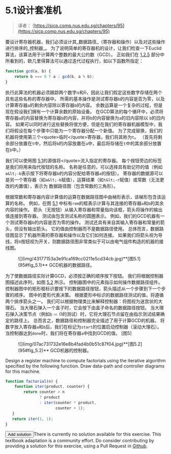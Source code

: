 # 5.1设计套准机

> 译者： [https://sicp.comp.nus.edu.sg/chapters/95](https://sicp.comp.nus.edu.sg/chapters/95)



要设计寄存器机器，我们必须设计其_数据路径_（寄存器和操作）以及对这些操作进行排序的_控制器_。 为了说明简单的寄存器机的设计，让我们检查一下Euclid算法，该算法用于计算两个整数的最大公约数（GCD）。 正如我们在 [1.2.5](16) 部分中所看到的，欧几里得算法可以通过迭代过程执行，如以下函数所指定：

```js
function gcd(a, b) {
    return b === 0 ? a : gcd(b, a % b);
}
```

执行此算法的机器必须跟踪两个数字![a](img/070b1af5eca3a5c5d72884b536090f17.jpg)和![b](img/6872867a863714d15d9a0d64c20734ce.jpg)，因此让我们假定这些数字存储在两个具有这些名称的寄存器中。 所需的基本操作是测试寄存器`b`的内容是否为零，以及计算寄存器`a`的剩余内容除以寄存器`b`的内容。 余数运算是一个复杂的过程，但是现在假设我们拥有一个计算余数的原始设备。 在GCD算法的每个循环中，必须将寄存器`a`的内容替换为寄存器`b`的内容，并将`b`的内容替换为`a`的旧内容除以 `b`的旧内容。 如果可以同时进行这些替换将很方便，但是在我们的寄存器机器模型中，我们将假设在每个步骤中只能为一个寄存器分配一个新值。 为了完成替换，我们的机器将使用第三个&lt;quote&gt;临时&lt;/quote&gt;寄存器，我们将其称为`t`。 （首先将剩余部分放置在`t`中，然后将`b`的内容放置在`a`中，最后将存储在`t`中的其余部分放置在`b`中。）

我们可以使用图 [5.1](95#fig_5.1)的源值将&lt;/quote&gt;流入指定的寄存器。 每个按钮旁边的标签是我们将用来指代按钮的名称。 名称是任意的，可以选择具有助记符的值（例如`a&lt;-b`表示按下将寄存器`b`的内容分配给寄存器`a`的按钮）。 寄存器的数据源可以是另一个寄存器（如`a&lt;-b`赋值），运算结果（如`t&lt;-r`赋值）或常数（无法更改的内置值），表示为 数据路径图（包含常数的三角形）。

根据常数和寄存器内容计算值的运算在数据路径图中由梯形表示，该梯形包含该运算的名称。 例如，在图 [5.1](95#fig_5.1) 中标有`rem`的框表示计算与其连接的寄存器`a`和`b`的其余内容的操作。 箭头（无按钮）从输入寄存器和常量指向该框，箭头将操作的输出值连接到寄存器。 测试由包含测试名称的圆圈表示。 例如，我们的GCD机器有一个测试寄存器`b`的内容是否为零的操作。 测试还具有来自其输入寄存器和常量的箭头，但没有输出箭头。 它的值由控制器而不是数据路径使用。 总体而言，数据路径图显示了机器所需的寄存器和操作以及它们如何连接。 如果我们将箭头视为导线，将`X`按钮视为开关，则数据路径图非常类似于可以由电气组件构造的机器的接线图。

<figure>![](img/43177153a3e91ca169cc0211e5cd34cb.jpg)**[图5.1](95#fig_5.1)** GCD机器的数据路径。</figure>

为了使数据路径实际计算GCD，必须按正确的顺序按下按钮。 我们将根据控制器图描述此序列，如图 [5.2](95#fig_5.2) 所示。 控制器图中的元素指示如何操作数据路径组件。 控制器图中的矩形框标识要按下的数据路径按钮，箭头描述从一个步骤到下一个步骤的顺序。 图中的菱形代表决策。 根据菱形中标识的数据路径测试的值，将遵循两个排序箭头之一。 我们可以根据物理类比来解释控制器：将图视为迷宫状的大理石。 当大理石弹入一个盒子时，它会按下由盒子命名的数据路径按钮。 当大理石弹入决策节点（例如`b` ![%5C%2C%20%3D0](img/251e2182d97d0ceecb728d5159bfe594.jpg)的测试）时，它将大理石节点留在由指示测试结果确定的路径上。 总而言之，数据路径和控制器完全描述了用于计算GCD的机器。 将数字放入寄存器`a`和`b`后，我们在标记为`start`的位置启动控制器（滚动大理石）。 当控制器达到`done`时，我们将在寄存器`a`中找到GCD的值。 [图5]

<figure>![](img/07ac731732e16e8b4fad4b0b51c87f04.jpg)**[图5.2](95#fig_5.2)** GCD机器的控制器。</figure>

<exercise>Design a register machine to compute factorials using the iterative algorithm specified by the following function. Draw data-path and controller diagrams for this machine.

```js
function factorial(n) {
    function iter(product, counter) {
        return counter > n 
               ? product
               : iter(counter * product,
                      counter + 1);
   }
   return iter(1, 1);
}
```

<button class="btn btn-secondary solution_btn" data-toggle="collapse" href="#no_solution_95_1_div">Add solution</button>There is currently no solution available for this exercise. This textbook adaptation is a community effort. Do consider contributing by providing a solution for this exercise, using a Pull Request in [Github](https://github.com/source-academy/sicp).</exercise>